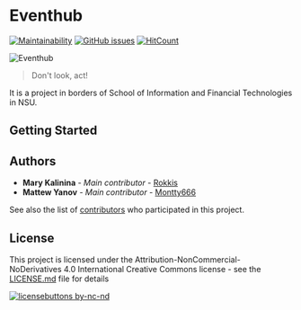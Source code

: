# Eventhub 

[![Maintainability](https://api.codeclimate.com/v1/badges/53684238df041448b1a2/maintainability)](https://codeclimate.com/github/blurtech/event-sharing-frontend/maintainability) [![GitHub issues](https://img.shields.io/github/issues/blurtech/event-sharing-frontend.svg)](https://github.com/blurtech/event-sharing-frontend/issues)  [![HitCount](http://hits.dwyl.io/blurtech/event-sharing-frontend.svg)](http://hits.dwyl.io/blurtech/event-sharing-frontend)  

![Eventhub](https://pp.userapi.com/c847020/v847020208/9800e/BJ8SGn4Zx7s.jpg)  

> Don't look, act!  

It is a project in borders of School of Information and Financial Technologies in NSU.

## Getting Started

## Authors
* **Mary Kalinina** - *Main contributor* - [Rokkis](https://github.com/Rokkis)  
* **Mattew Yanov** - *Main contributor* - [Montty666](https://github.com/Montty666)  

See also the list of [contributors](https://github.com/blurtech/event-sharing-frontend/contributors) who participated in this project.

## License

This project is licensed under the Attribution-NonCommercial-NoDerivatives 4.0 International Creative Commons license - see the [LICENSE.md](LICENSE.md) file for details  

[![licensebuttons by-nc-nd](https://licensebuttons.net/l/by-nc-nd/3.0/88x31.png)](https://creativecommons.org/licenses/by-nc-nd/4.0)  
